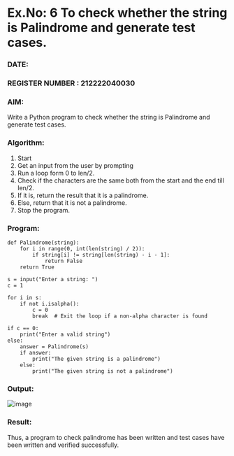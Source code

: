 # Ex.No: 6 To check whether the string is Palindrome and generate test cases.
### DATE:                                                                            
### REGISTER NUMBER : 212222040030
### AIM: 
Write a Python program to check whether the string is Palindrome and generate test cases. 
### Algorithm:
1. Start
2. Get an input from the user by prompting 
3. Run a loop form 0 to len/2.
4. Check if the characters are the same both from the start and the end till len/2. 
5. If it is, return the result that it is a palindrome.
6. Else, return that it is not a palindrome. 
7. Stop the program.
### Program:
```
def Palindrome(string):
    for i in range(0, int(len(string) / 2)):
        if string[i] != string[len(string) - i - 1]:
            return False
    return True

s = input("Enter a string: ")
c = 1

for i in s:
    if not i.isalpha():
        c = 0
        break  # Exit the loop if a non-alpha character is found

if c == 0:
    print("Enter a valid string")
else:
    answer = Palindrome(s)
    if answer:
        print("The given string is a palindrome")
    else:
        print("The given string is not a palindrome")
```
### Output:

![image](https://github.com/user-attachments/assets/9c8e295d-e27f-4c09-9870-1b72e6246d26)


### Result:
Thus, a program to check palindrome has been written and test cases have been written and verified successfully.
